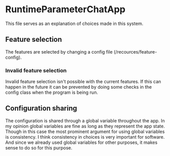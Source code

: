 # RuntimeParameterChatApp
This file serves as an explanation of choices made in this system.

## Feature selection
The features are selected by changing a config file (/recources/feature-config).

### Invalid feature selection
Invalid feature selection isn't possible with the current features. If this can happen in the future it can be prevented by doing some checks in the config class when the program is being run.

## Configuration sharing
The configuration is shared through a global variable throughout the app. In my opinion global variables are fine as long as they represent the app state. Though in this case the most prominent argument for using global variables is consistency. I think consistency in choices is very important for software. And since we already used global variables for other purposes, it makes sense to do so for this purpose.